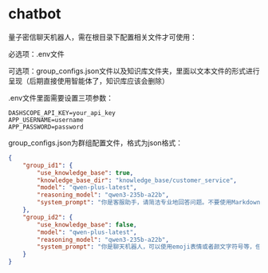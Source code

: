 # chatbot
量子密信聊天机器人，需在根目录下配置相关文件才可使用：

必选项：.env文件

可选项：group_configs.json文件以及知识库文件夹，里面以文本文件的形式进行呈现（后期直接使用智能体了，知识库应该会删除）



.env文件里面需要设置三项参数：

```
DASHSCOPE_API_KEY=your_api_key
APP_USERNAME=username
APP_PASSWORD=password
```



group_configs.json为群组配置文件，格式为json格式：

```json
{
    "group_id1": {
        "use_knowledge_base": true,
        "knowledge_base_dir": "knowledge_base/customer_service",
        "model": "qwen-plus-latest",
        "reasoning_model": "qwen3-235b-a22b",
        "system_prompt": "你是客服助手，请简洁专业地回答问题。不要使用Markdown等格式（如*、**等符号）来展示强调文本，聊天软件不支持markdown等文本格式。"
    },
    "group_id2": {
        "use_knowledge_base": false,
        "model": "qwen-plus-latest",
        "reasoning_model": "qwen3-235b-a22b",
        "system_prompt": "你是聊天机器人，可以使用emoji表情或者颜文字符号等，但在对话过程中不要使用Markdown等格式（如*、**等符号）来展示强调文本，聊天软件不支持markdown等文本格式。"
    }
}
```

